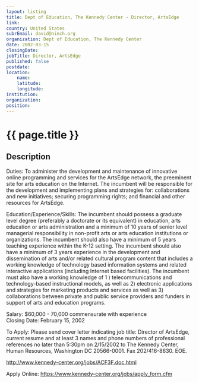 ```yaml
---
layout: listing
title: Dept of Education, The Kennedy Center - Director, ArtsEdge
link:
country: United States
subrEmail: david@ninch.org
organization: Dept of Education, The Kennedy Center 
date: 2002-03-15
closingDate: 
jobTitle: Director, ArtsEdge
published: false
postdate:
location:
    name: 
    latitude: 
    longitude: 
institution: 
organization: 
position: 
--- 
```



# {{ page.title }}

## Description


<p>Duties: To administer the development and maintenance of innovative online programming and services for the ArtsEdge network, the preeminent site for arts education on the Internet. The incumbent will be responsible for the development and implementing plans and strategies for: collaborations and new initiatives; securing programming rights; and financial and other resources for ArtsEdge.</p>

<p>Education/Experience/Skills: The incumbent should possess a graduate level degree (preferably a doctorate or its equivalent) in education, arts education or arts administration and a minimum of 10 years of senior level managerial responsibility in non-profit arts or arts education institutions or organizations. The incumbent should also have a minimum of 5 years teaching experience within the K-12 setting. The incumbent should also have a minimum of 3 years experience in the development and dissemination of arts and/or related cultural program content that includes a working knowledge of technology based information systems and related interactive applications (including Internet based facilities). The incumbent must also have a working knowledge of 1 ) telecommunications and technology-based instructional models, as well as 2) electronic applications and strategies for marketing products and services as well as 3) collaborations between private and public service providers and funders in support of arts and education programs.</p>

<p>Salary: $60,000 - 70,000 commensurate with experience <br/>Closing Date: February 15, 2002</p>

<p>To Apply: Please send cover letter indicating job title: Director of ArtsEdge, current resume and at least 3 names and phone numbers of professional references no later than 5:30pm on 2/15/2002 to The Kennedy Center, Human Resources, Washington DC 20566-0001. Fax 202/416-8630. EOE.</p>

<p><a href="http://www.kennedy-center.org/jobs/ACF3F.doc.html">http://www.kennedy-center.org/jobs/ACF3F.doc.html</a></p>

<p>Apply Online: <a href="https://www.kennedy-center.org/jobs/apply_form.cfm">https://www.kennedy-center.org/jobs/apply_form.cfm</a> </p>




